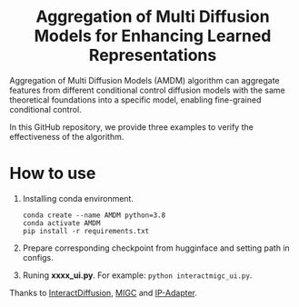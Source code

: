 <h1 align="center"> Aggregation of Multi Diffusion Models for Enhancing Learned Representations </h1>

Aggregation of Multi Diffusion Models (AMDM) algorithm can aggregate features from different conditional control diffusion models with the same theoretical foundations into a specific model, enabling fine-grained conditional control.

In this GitHub repository, we provide three examples to verify the effectiveness of the algorithm.


# How to use
1. Installing conda environment.
    ```
    conda create --name AMDM python=3.8
    conda activate AMDM
    pip install -r requirements.txt
    ```
2. Prepare corresponding checkpoint from hugginface and setting path in configs.

3. Runing **xxxx_ui.py**. For example: `python interactmigc_ui.py`.


Thanks to [InteractDiffusion](https://github.com/jiuntian/interactdiffusion), [MIGC](https://github.com/limuloo/MIGC) and [IP-Adapter](https://github.com/tencent-ailab/IP-Adapter).